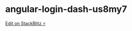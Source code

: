 # angular-login-dash-us8my7

[Edit on StackBlitz ⚡️](https://stackblitz.com/edit/angular-login-dash-us8my7)